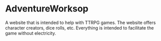 # AdventureWorksop

A website that is intended to help with TTRPG games. The website offers character creators, dice rolls, etc. Everything is intended to facilitate the game without electricity.
